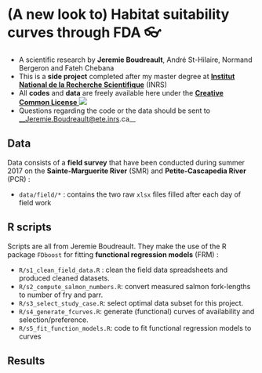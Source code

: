 (A new look to) Habitat suitability curves through FDA 👓
================================================================================


+ A scientific research by __Jeremie Boudreault__, André St-Hilaire, Normand Bergeron and Fateh Chebana
+ This is a __side project__ completed after my master degree at [__Institut National de la Recherche Scientifique__](http://inrs.ca) (INRS)
+ All __codes__ and __data__ are freely available here under the [__Creative Common License__ ![](https://i.creativecommons.org/l/by-nc-nd/4.0/80x15.png)](http://creativecommons.org/licenses/by-nc-nd/4.0/)
+ Questions regarding the code or the data should be sent to __Jeremie.Boudreault@ete.inrs.ca__


Data
--------------------------------------------------------------------------------


Data consists of a __field survey__ that have been conducted during summer 2017 on the  __Sainte-Marguerite River__ (SMR) and __Petite-Cascapedia River__ (PCR) :

+ `data/field/*` : contains the two raw `xlsx` files filled after each day of field work 


R scripts
--------------------------------------------------------------------------------


Scripts  are all from Jeremie Boudreault. They make the use of the R package `FDboost` for fitting __functional regression models__ (FRM) :

+ `R/s1_clean_field_data.R` : clean the field data spreadsheets and produced cleaned datasets.
+ `R/s2_compute_salmon_numbers.R`: convert measured salmon fork-lengths to number of fry and parr.
+ `R/s3_select_study_case.R`: select optimal data subset for this project.
+ `R/s4_generate_fcurves.R`: generate (functional) curves of availability and selection/preference.
+ `R/s5_fit_function_models.R`: code to fit functional regression models to curves


Results
--------------------------------------------------------------------------------


